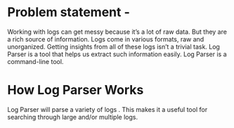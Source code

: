 
# Problem statement -
Working with logs can get messy because it’s a lot of raw data. But they are a rich source of information.
Logs come in various formats, raw and unorganized. Getting insights from all of these logs isn’t a trivial task. Log Parser is a tool that helps us extract such information easily. Log Parser is a command-line tool.
# How Log Parser Works
Log Parser will parse a variety of logs . This makes it a useful tool for searching through large and/or multiple logs.
